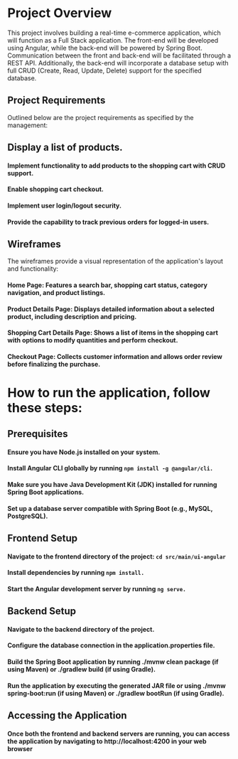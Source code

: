 # Project Overview
This project involves building a real-time e-commerce application, which will function as a Full Stack application. The front-end will be developed using Angular, while the back-end will be powered by Spring Boot. Communication between the front and back-end will be facilitated through a REST API. Additionally, the back-end will incorporate a database setup with full CRUD (Create, Read, Update, Delete) support for the specified database.

## Project Requirements
Outlined below are the project requirements as specified by the management:

## Display a list of products.
#### Implement functionality to add products to the shopping cart with CRUD support.
#### Enable shopping cart checkout.
#### Implement user login/logout security.
#### Provide the capability to track previous orders for logged-in users.

## Wireframes
The wireframes provide a visual representation of the application's layout and functionality:

#### Home Page: Features a search bar, shopping cart status, category navigation, and product listings.
#### Product Details Page: Displays detailed information about a selected product, including description and pricing.
#### Shopping Cart Details Page: Shows a list of items in the shopping cart with options to modify quantities and perform checkout.
#### Checkout Page: Collects customer information and allows order review before finalizing the purchase.


# How to  run the application, follow these steps:

## Prerequisites
#### Ensure you have Node.js installed on your system.
#### Install Angular CLI globally by running ```npm install -g @angular/cli.```
#### Make sure you have Java Development Kit (JDK) installed for running Spring Boot applications.
#### Set up a database server compatible with Spring Boot (e.g., MySQL, PostgreSQL).

## Frontend Setup
#### Navigate to the frontend directory of the project: ```cd src/main/ui-angular```
#### Install dependencies by running ```npm install.```
#### Start the Angular development server by running ```ng serve.```

## Backend Setup
#### Navigate to the backend directory of the project.
#### Configure the database connection in the application.properties file.
#### Build the Spring Boot application by running ./mvnw clean package (if using Maven) or ./gradlew build (if using Gradle).
#### Run the application by executing the generated JAR file or using ./mvnw spring-boot:run (if using Maven) or ./gradlew bootRun (if using Gradle).

## Accessing the Application
#### Once both the frontend and backend servers are running, you can access the application by navigating to http://localhost:4200 in your web browser
